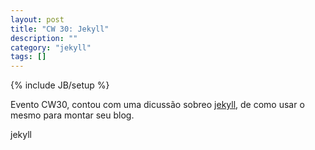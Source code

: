 ```yaml
---
layout: post
title: "CW 30: Jekyll"
description: ""
category: "jekyll" 
tags: []
---
```

{% include JB/setup %}

Evento CW30, contou com uma dicussão sobreo <a href="http://jekyllbootstrap.com/">jekyll</a>, de como usar o mesmo para montar seu blog.

jekyll

